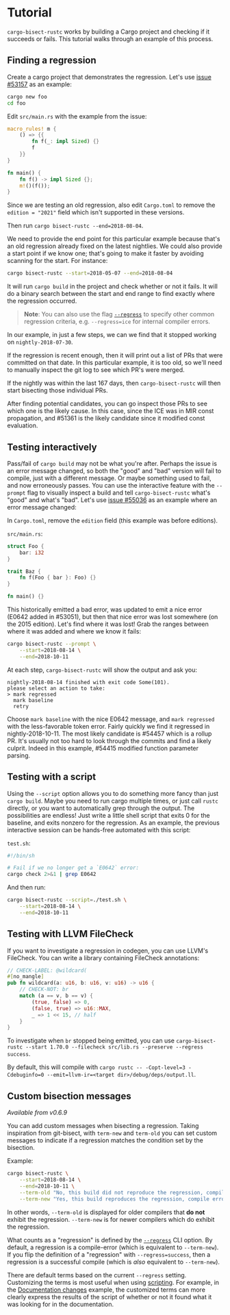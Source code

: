 # Tutorial

`cargo-bisect-rustc` works by building a Cargo project and checking if it succeeds or fails.
This tutorial walks through an example of this process.

## Finding a regression

Create a cargo project that demonstrates the regression.
Let's use [issue #53157] as an example:

```sh
cargo new foo
cd foo
```

Edit `src/main.rs` with the example from the issue:

```rust
macro_rules! m {
    () => {{
        fn f(_: impl Sized) {}
        f
    }}
}

fn main() {
    fn f() -> impl Sized {};
    m!()(f());
}
```

Since we are testing an old regression, also edit `Cargo.toml` to remove the `edition = "2021"` field which isn't supported in these versions.

Then run `cargo bisect-rustc --end=2018-08-04`.

We need to provide the end point for this particular example because that's an old regression already fixed on the latest nightlies.
We could also provide a start point if we know one;
that's going to make it faster by avoiding scanning for the start.
For instance:

```sh
cargo bisect-rustc --start=2018-05-07 --end=2018-08-04
```

It will run `cargo build` in the project and check whether or not it fails.
It will do a binary search between the start and end range to find exactly where the regression occurred.

> **Note**: You can also use the flag [`--regress`] to specify other common regression criteria, e.g. `--regress=ice` for internal compiler errors.

[`--regress`]: usage.md#regression-check

In our example, in just a few steps, we can we find that it stopped working on `nightly-2018-07-30`.

If the regression is recent enough, then it will print out a list of PRs that were committed on that date.
In this particular example, it is too old, so we'll need to manually inspect the git log to see which PR's were merged.

If the nightly was within the last 167 days, then `cargo-bisect-rustc` will then start bisecting those individual PRs.

After finding potential candidates, you can go inspect those PRs to see which one is the likely cause.
In this case, since the ICE was in MIR const propagation, and #51361 is the likely candidate since it modified const evaluation.

## Testing interactively

Pass/fail of `cargo build` may not be what you're after.
Perhaps the issue is an error message changed, so both the "good" and "bad" version will fail to
compile, just with a different message.
Or maybe something used to fail, and now erroneously passes.
You can use the interactive feature with the `--prompt` flag to visually inspect a build and tell `cargo-bisect-rustc` what's "good" and what's "bad".
Let's use [issue #55036] as an example where an error message changed:

In `Cargo.toml`, remove the `edition` field (this example was before editions).

`src/main.rs`:
```rust
struct Foo {
    bar: i32
}

trait Baz {
    fn f(Foo { bar }: Foo) {}
}

fn main() {}
```

This historically emitted a bad error, was updated to emit a nice error (E0642 added in #53051), but then that nice error was lost somewhere (on the 2015 edition).
Let's find where it was lost!
Grab the ranges between where it was added and where we know it fails:

```sh
cargo bisect-rustc --prompt \
    --start=2018-08-14 \
    --end=2018-10-11
```

At each step, `cargo-bisect-rustc` will show the output and ask you:

```text
nightly-2018-08-14 finished with exit code Some(101).
please select an action to take:
> mark regressed
  mark baseline
  retry
```

Choose `mark baseline` with the nice E0642 message, and `mark regressed` with the less-favorable token error.
Fairly quickly we find it regressed in nightly-2018-10-11.
The most likely candidate is #54457 which is a rollup PR.
It's usually not too hard to look through the commits and find a likely culprit.
Indeed in this example, #54415 modified function parameter parsing.

## Testing with a script

Using the `--script` option allows you to do something more fancy than just `cargo build`.
Maybe you need to run cargo multiple times, or just call `rustc` directly, or you want to automatically grep through the output.
The possibilities are endless!
Just write a little shell script that exits 0 for the baseline, and exits nonzero for the regression.
As an example, the previous interactive session can be hands-free automated with this script:

`test.sh`:
```sh
#!/bin/sh

# Fail if we no longer get a `E0642` error:
cargo check 2>&1 | grep E0642
```

And then run:

```sh
cargo bisect-rustc --script=./test.sh \
    --start=2018-08-14 \
    --end=2018-10-11
```

[issue #53157]: https://github.com/rust-lang/rust/issues/53157
[issue #55036]: https://github.com/rust-lang/rust/issues/55036

## Testing with LLVM FileCheck

If you want to investigate a regression in codegen, you can use LLVM's FileCheck. You can write a library containing FileCheck annotations:

```rs
// CHECK-LABEL: @wildcard(
#[no_mangle]
pub fn wildcard(a: u16, b: u16, v: u16) -> u16 {
    // CHECK-NOT: br
    match (a == v, b == v) {
        (true, false) => 0,
        (false, true) => u16::MAX,
        _ => 1 << 15, // half
    }
}
```

To investigate when `br` stopped being emitted, you can use `cargo-bisect-rustc --start 1.70.0 --filecheck src/lib.rs --preserve --regress success`.

By default, this will compile with `cargo rustc -- -Copt-level=3 -Cdebuginfo=0 --emit=llvm-ir=<target dir>/debug/deps/output.ll`.

## Custom bisection messages

*Available from v0.6.9*

You can add custom messages when bisecting a regression. Taking inspiration from git-bisect, with `term-new` and `term-old` you can set custom messages to indicate if a regression matches the condition set by the bisection.

Example:
```sh
cargo bisect-rustc \
    --start=2018-08-14 \
    --end=2018-10-11 \
    --term-old "No, this build did not reproduce the regression, compile successful" \
    --term-new "Yes, this build reproduces the regression, compile error"
```

In other words, `--term-old` is displayed for older compilers that **do not** exhibit the regression. `--term-new` is for newer compilers which do exhibit the regression.

What counts as a "regression" is defined by the [`--regress`](usage.html#regression-check) CLI option. By default, a regression is a compile-error (which is equivalent to `--term-new`). If you flip the definition of a "regression" with `--regress=success`, then a regression is a successful compile (which is *also* equivalent to `--term-new`).

There are default terms based on the current `--regress` setting. Customizing the terms is most useful when using [scripting](#testing-with-a-script). For example, in the [Documentation changes](examples/doc-change.md) example, the customized terms can more clearly express the results of the script of whether or not it found what it was looking for in the documentation.
